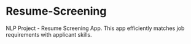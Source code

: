 # Resume-Screening
NLP Project - Resume Screening App. This app efficiently matches job requirements with applicant skills.

